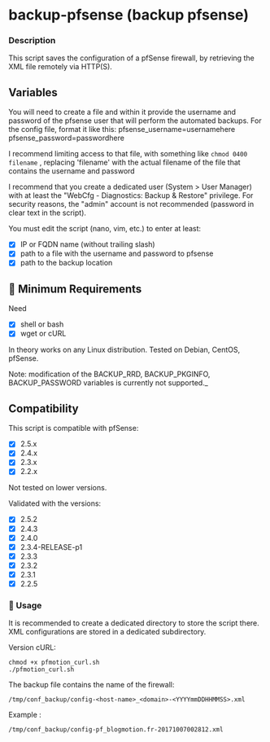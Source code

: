 backup-pfsense (backup pfsense)
===

### Description
This script saves the configuration of a pfSense firewall, by retrieving the XML file remotely via HTTP(S).

## Variables
You will need to create a file and within it provide the username and password of the pfsense user that will perform the automated backups. For the config file, format it like this:
pfsense_username=usernamehere
pfsense_password=passwordhere

I recommend limiting access to that file, with something like ```chmod 0400 filename``` , replacing 'filename' with the actual filename of the file that contains the username and password

I recommend that you create a dedicated user (System > User Manager) with at least the "WebCfg - Diagnostics: Backup & Restore" privilege.
For security reasons, the "admin" account is not recommended (password in clear text in the script).

You must edit the script (nano, vim, etc.) to enter at least:
- [X] IP or FQDN name (without trailing slash)
- [X] path to a file with the username and password to pfsense
- [X] path to the backup location

## 🚦 Minimum Requirements
Need
- [X] shell or bash
- [X] wget or cURL

In theory works on any Linux distribution. Tested on Debian, CentOS, pfSense.

Note: modification of the BACKUP_RRD, BACKUP_PKGINFO, BACKUP_PASSWORD variables is currently not supported._

## Compatibility
This script is compatible with pfSense:
- [X] 2.5.x
- [X] 2.4.x
- [X] 2.3.x
- [X] 2.2.x

Not tested on lower versions.

Validated with the versions:
- [X] 2.5.2
- [X] 2.4.3
- [X] 2.4.0
- [X] 2.3.4-RELEASE-p1
- [X] 2.3.3
- [X] 2.3.2
- [X] 2.3.1
- [X] 2.2.5

### 🚀 Usage
It is recommended to create a dedicated directory to store the script there.
XML configurations are stored in a dedicated subdirectory.

Version cURL:
```
chmod +x pfmotion_curl.sh
./pfmotion_curl.sh
```

The backup file contains the name of the firewall:
```
/tmp/conf_backup/config-<host-name>_<domain>-<YYYYmmDDHHMMSS>.xml
```
Example :
```
/tmp/conf_backup/config-pf_blogmotion.fr-20171007002812.xml
```

